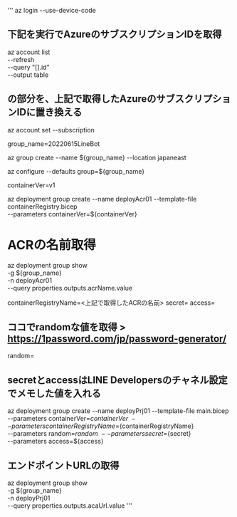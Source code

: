 

'''
az login --use-device-code

## 下記を実行でAzureのサブスクリプションIDを取得
az account list \
  --refresh \
  --query "[].id" \
  --output table

## <your subscription id>の部分を、上記で取得したAzureのサブスクリプションIDに置き換える
az account set --subscription <your subscription id>

group_name=20220615LineBot

az group create --name ${group_name} --location japaneast

az configure --defaults group=${group_name}

containerVer=v1

az deployment group create --name deployAcr01 --template-file containerRegistry.bicep \
 --parameters containerVer=${containerVer}

# ACRの名前取得
az deployment group show \
 -g ${group_name} \
 -n deployAcr01 \
 --query properties.outputs.acrName.value

containerRegistryName=<上記で取得したACRの名前>
secret=<your secret>
access=<your access token>
## ココでrandomな値を取得 > https://1password.com/jp/password-generator/
random=<random value>

## secretとaccessはLINE Developersのチャネル設定でメモした値を入れる
az deployment group create --name deployPrj01 --template-file main.bicep \
 --parameters containerVer=${containerVer} \
 --parameters containerRegistryName=${containerRegistryName} \
 --parameters random=${random} \
 --parameters secret=${secret} \
 --parameters access=${access}

## エンドポイントURLの取得
az deployment group show \
 -g ${group_name} \
 -n deployPrj01 \
 --query properties.outputs.acaUrl.value
'''

